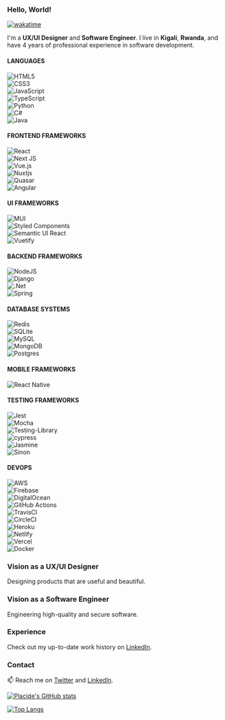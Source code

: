 ### Hello, World!

<!--
**placiderapson/placiderapson** is a ✨ _special_ ✨ repository because its `README.md` (this file) appears on your GitHub profile.

Here are some ideas to get you started:

- 🔭 I’m currently working on ...
- 🌱 I’m currently learning ...
- 👯 I’m looking to collaborate on ...
- 🤔 I’m looking for help with ...
- 💬 Ask me about ...
- 📫 How to reach me: ...
- 😄 Pronouns: ...
- ⚡ Fun fact: ...
-->
[![wakatime](https://wakatime.com/badge/user/4025933c-84c6-4f67-aacc-116e42e05bb9.svg)](https://wakatime.com/@4025933c-84c6-4f67-aacc-116e42e05bb9)

I'm a **UX/UI Designer** and **Software Engineer**. I live in **Kigali**, **Rwanda**, and have 4 years of professional experience in software development. 

#### LANGUAGES

![HTML5](https://img.shields.io/badge/html5-%23E34F26.svg?style=for-the-badge&logo=html5&logoColor=white)\
![CSS3](https://img.shields.io/badge/css3-%231572B6.svg?style=for-the-badge&logo=css3&logoColor=white)\
![JavaScript](https://img.shields.io/badge/javascript-%23323330.svg?style=for-the-badge&logo=javascript&logoColor=%23F7DF1E)\
![TypeScript](https://img.shields.io/badge/typescript-%23007ACC.svg?style=for-the-badge&logo=typescript&logoColor=white)\
![Python](https://img.shields.io/badge/python-3670A0?style=for-the-badge&logo=python&logoColor=ffdd54)\
![C#](https://img.shields.io/badge/c%23-%23239120.svg?style=for-the-badge&logo=c-sharp&logoColor=white)\
![Java](https://img.shields.io/badge/java-%23ED8B00.svg?style=for-the-badge&logo=java&logoColor=white)

#### FRONTEND FRAMEWORKS

![React](https://img.shields.io/badge/react-%2320232a.svg?style=for-the-badge&logo=react&logoColor=%2361DAFB)\
![Next JS](https://img.shields.io/badge/Next-black?style=for-the-badge&logo=next.js&logoColor=white)\
![Vue.js](https://img.shields.io/badge/vuejs-%2335495e.svg?style=for-the-badge&logo=vuedotjs&logoColor=%234FC08D)\
![Nuxtjs](https://img.shields.io/badge/Nuxt-002E3B?style=for-the-badge&logo=nuxtdotjs&logoColor=#00DC82)\
![Quasar](https://img.shields.io/badge/Quasar-16B7FB?style=for-the-badge&logo=quasar&logoColor=black)\
![Angular](https://img.shields.io/badge/angular-%23DD0031.svg?style=for-the-badge&logo=angular&logoColor=white)

#### UI FRAMEWORKS

![MUI](https://img.shields.io/badge/MUI-%230081CB.svg?style=for-the-badge&logo=mui&logoColor=white)\
![Styled Components](https://img.shields.io/badge/styled--components-DB7093?style=for-the-badge&logo=styled-components&logoColor=white)\
![Semantic UI React](https://img.shields.io/badge/Semantic%20UI%20React-%2335BDB2.svg?style=for-the-badge&logo=SemanticUIReact&logoColor=white)\
![Vuetify](https://img.shields.io/badge/Vuetify-1867C0?style=for-the-badge&logo=vuetify&logoColor=AEDDFF)

#### BACKEND FRAMEWORKS

![NodeJS](https://img.shields.io/badge/node.js-6DA55F?style=for-the-badge&logo=node.js&logoColor=white)\
![Django](https://img.shields.io/badge/django-%23092E20.svg?style=for-the-badge&logo=django&logoColor=white)\
![.Net](https://img.shields.io/badge/.NET-5C2D91?style=for-the-badge&logo=.net&logoColor=white)\
![Spring](https://img.shields.io/badge/spring-%236DB33F.svg?style=for-the-badge&logo=spring&logoColor=white)

#### DATABASE SYSTEMS

![Redis](https://img.shields.io/badge/redis-%23DD0031.svg?style=for-the-badge&logo=redis&logoColor=white)\
![SQLite](https://img.shields.io/badge/sqlite-%2307405e.svg?style=for-the-badge&logo=sqlite&logoColor=white)\
![MySQL](https://img.shields.io/badge/mysql-%2300f.svg?style=for-the-badge&logo=mysql&logoColor=white)\
![MongoDB](https://img.shields.io/badge/MongoDB-%234ea94b.svg?style=for-the-badge&logo=mongodb&logoColor=white)\
![Postgres](https://img.shields.io/badge/postgres-%23316192.svg?style=for-the-badge&logo=postgresql&logoColor=white)

#### MOBILE FRAMEWORKS

![React Native](https://img.shields.io/badge/react_native-%2320232a.svg?style=for-the-badge&logo=react&logoColor=%2361DAFB)

#### TESTING FRAMEWORKS

![Jest](https://img.shields.io/badge/-jest-%23C21325?style=for-the-badge&logo=jest&logoColor=white)\
![Mocha](https://img.shields.io/badge/-mocha-%238D6748?style=for-the-badge&logo=mocha&logoColor=white)\
![Testing-Library](https://img.shields.io/badge/-TestingLibrary-%23E33332?style=for-the-badge&logo=testing-library&logoColor=white)\
![cypress](https://img.shields.io/badge/-cypress-%23E5E5E5?style=for-the-badge&logo=cypress&logoColor=058a5e)\
![Jasmine](https://img.shields.io/badge/-Jasmine-%238A4182?style=for-the-badge&logo=Jasmine&logoColor=white)\
![Sinon](https://img.shields.io/badge/sinon.js-323330?style=for-the-badge&logo=sinon)

#### DEVOPS

![AWS](https://img.shields.io/badge/AWS-%23FF9900.svg?style=for-the-badge&logo=amazon-aws&logoColor=white)\
![Firebase](https://img.shields.io/badge/firebase-%23039BE5.svg?style=for-the-badge&logo=firebase)\
![DigitalOcean](https://img.shields.io/badge/DigitalOcean-%230167ff.svg?style=for-the-badge&logo=digitalOcean&logoColor=white)\
![GitHub Actions](https://img.shields.io/badge/github%20actions-%232671E5.svg?style=for-the-badge&logo=githubactions&logoColor=white)\
![TravisCI](https://img.shields.io/badge/travis%20ci-%232B2F33.svg?style=for-the-badge&logo=travis&logoColor=white)\
![CircleCI](https://img.shields.io/badge/circle%20ci-%23161616.svg?style=for-the-badge&logo=circleci&logoColor=white)\
![Heroku](https://img.shields.io/badge/heroku-%23430098.svg?style=for-the-badge&logo=heroku&logoColor=white)\
![Netlify](https://img.shields.io/badge/netlify-%23000000.svg?style=for-the-badge&logo=netlify&logoColor=#00C7B7)\
![Vercel](https://img.shields.io/badge/vercel-%23000000.svg?style=for-the-badge&logo=vercel&logoColor=white)\
![Docker](https://img.shields.io/badge/docker-%230db7ed.svg?style=for-the-badge&logo=docker&logoColor=white)


### Vision as a UX/UI Designer

Designing products that are useful and beautiful.

### Vision as a Software Engineer

Engineering high-quality and secure software.

### Experience

Check out my up-to-date work history on [LinkedIn](https://www.linkedin.com/in/placideirandora/).


### Contact

📫 Reach me on [Twitter](https://twitter.com/placideirandora) and [LinkedIn](https://www.linkedin.com/in/placideirandora/).



[![Placide's GitHub stats](https://github-readme-stats.vercel.app/api?username=placideirandora&count_private=true&show_icons=true)](https://github.com/anuraghazra/github-readme-stats)

[![Top Langs](https://github-readme-stats.vercel.app/api/top-langs/?username=placideirandora&langs_count=20)](https://github.com/anuraghazra/github-readme-stats)

